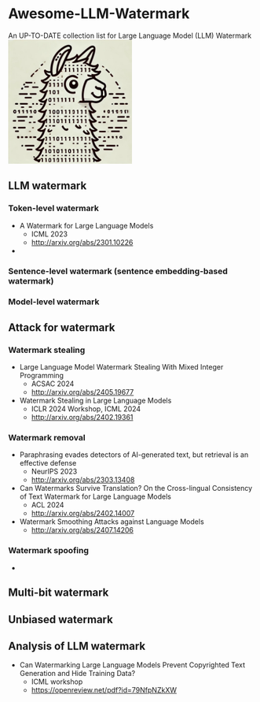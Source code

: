 # Awesome-LLM-Watermark
An UP-TO-DATE collection list for Large Language Model (LLM) Watermark
<img src="LLM_watermark.jpg" width="50%">



## LLM watermark
### Token-level watermark
* A Watermark for Large Language Models 
  * ICML 2023
  * <http://arxiv.org/abs/2301.10226>
* 
### Sentence-level watermark (sentence embedding-based watermark)

### Model-level watermark

## Attack for watermark

### Watermark stealing
* Large Language Model Watermark Stealing With Mixed Integer Programming
  * ACSAC 2024
  * http://arxiv.org/abs/2405.19677
* Watermark Stealing in Large Language Models
  * ICLR 2024 Workshop, ICML 2024
  * http://arxiv.org/abs/2402.19361

### Watermark removal
* Paraphrasing evades detectors of AI-generated text, but retrieval is an effective defense
  * NeurIPS 2023
  * http://arxiv.org/abs/2303.13408 
* Can Watermarks Survive Translation? On the Cross-lingual Consistency of Text Watermark for Large Language Models
  * ACL 2024
  * http://arxiv.org/abs/2402.14007
* Watermark Smoothing Attacks against Language Models
  * http://arxiv.org/abs/2407.14206 

### Watermark spoofing
*  
## Multi-bit watermark

## Unbiased watermark

## Analysis of LLM watermark
* Can Watermarking Large Language Models Prevent  Copyrighted Text Generation and Hide Training Data?
  * ICML workshop 
  * https://openreview.net/pdf?id=79NfpNZkXW
